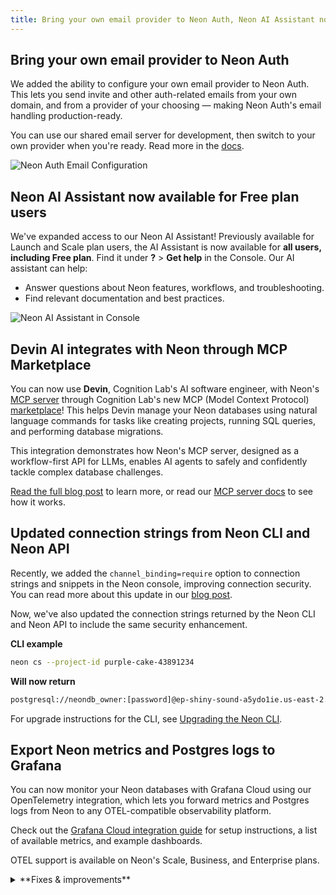 ```yaml
---
title: Bring your own email provider to Neon Auth, Neon AI Assistant now available for Free plan users, Devin can now use Neon's MCP Server, and more
---
```


## Bring your own email provider to Neon Auth

We added the ability to configure your own email provider to Neon Auth. This lets you send invite and other auth-related emails from your own domain, and from a provider of your choosing — making Neon Auth's email handling production-ready.

You can use our shared email server for development, then switch to your own provider when you're ready. Read more in the [docs](/docs/neon-auth/email-configuration).

![Neon Auth Email Configuration](/docs/relnotes/neon_auth_email.png)

## Neon AI Assistant now available for Free plan users

We've expanded access to our Neon AI Assistant! Previously available for Launch and Scale plan users, the AI Assistant is now available for **all users, including Free plan**. Find it under **?** > **Get help** in the Console. Our AI assistant can help:

- Answer questions about Neon features, workflows, and troubleshooting.
- Find relevant documentation and best practices.

![Neon AI Assistant in Console](/docs/relnotes/neon_ai_assistant.png)

## Devin AI integrates with Neon through MCP Marketplace

You can now use **Devin**, Cognition Lab's AI software engineer, with Neon's [MCP server](https://github.com/neondatabase-labs/mcp-server-neon) through Cognition Lab's new MCP (Model Context Protocol) [marketplace](https://app.devin.ai/settings/mcp-marketplace)! This helps Devin manage your Neon databases using natural language commands for tasks like creating projects, running SQL queries, and performing database migrations.

This integration demonstrates how Neon's MCP server, designed as a workflow-first API for LLMs, enables AI agents to safely and confidently tackle complex database challenges.

[Read the full blog post](https://neon.com/blog/devin-and-neon-mcp-marketplace) to learn more, or read our [MCP server docs](/docs/ai/neon-mcp-server) to see how it works.

## Updated connection strings from Neon CLI and Neon API

Recently, we added the `channel_binding=require` option to connection strings and snippets in the Neon console, improving connection security. You can read more about this update in our [blog post](https://neon.com/blog/postgres-needs-better-connection-security-defaults).

Now, we've also updated the connection strings returned by the Neon CLI and Neon API to include the same security enhancement.

**CLI example**

```bash shouldWrap
neon cs --project-id purple-cake-43891234
```

**Will now return**

```bash shouldWrap
postgresql://neondb_owner:[password]@ep-shiny-sound-a5ydo1ie.us-east-2.aws.neon.tech/testingneon?sslmode=require&channel_binding=require
```

For upgrade instructions for the CLI, see [Upgrading the Neon CLI](/docs/reference/cli-install#upgrade).

## Export Neon metrics and Postgres logs to Grafana

You can now monitor your Neon databases with Grafana Cloud using our OpenTelemetry integration, which lets you forward metrics and Postgres logs from Neon to any OTEL-compatible observability platform.

Check out the [Grafana Cloud integration guide](https://neon.com/docs/guides/grafana-cloud) for setup instructions, a list of available metrics, and example dashboards.

OTEL support is available on Neon's Scale, Business, and Enterprise plans.

<details>

<summary>**Fixes & improvements**</summary>

- **MCP server updates**
  - We've deprecated Server-Sent Events (SSE) and now recommend **streamable HTTP** as the preferred connection method. The [README](https://github.com/neondatabase-labs/mcp-server-neon/blob/main/README.md) has been updated to reflect this change.

  - Introduced a **list_organizations** tool to list all organizations that the current user has access to. This tool allows optional filtering by organization name or ID.

- **Datadog and OpenTelemetry integrations**
  - We enhanced the integration cards (accessible from your project's **Integrations** page in the Neon Console) for [Datadog](/docs/guides/datadog) and [OpenTelemetry](/docs/guides/opentelemetry) to give you better visibility into your export activity:
    - **Export statistics** now show how many metrics and logs were exported in the last 5 minutes, using easy-to-read K/M formatting.
    - **Failure alerts** warn you of recent export issues with clear error and warning messages.

    These updates make it easier to monitor your integrations at a glance.

  - We also resolved an issue where entering an incorrect API key in the OpenTelemetry integration would incorrectly reset the authentication method, showing both API key and Bearer inputs. The form now correctly resets to the chosen method.

</details>

